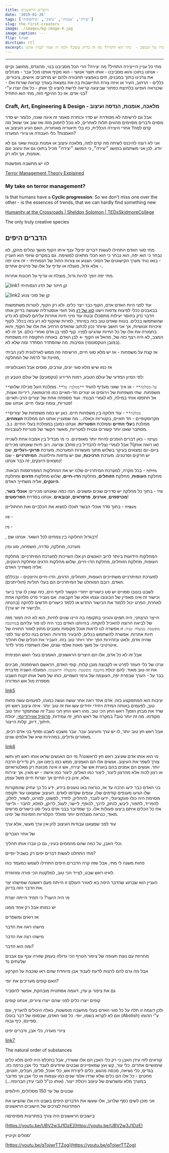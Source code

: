 ```yaml
---
title: היוצרים הראשונים
date: '2019-01-26'
tags: ['יצירה', 'אמנות', 'עיצוב', 'פילוסופיה']
slug: the-first-creators
image: ./images/bg-image-4.jpg
image_caption: ---
flip: true
dirction: rtl
excerpt: סיפורו של העיצוב -  מתי הוא התחיל? מה זה בדיוק עיצוב? ולמה זה אמור לעניין אותנו?
---
```

---
מתי כל עניין היייצירה התחיל? מה יצירה? הרי הכל מסביבנו בנוי, מהונדס, מחושב וקיים - אנחנו בתוכו והוא מסביבנו - אותו תוצר אנושי - הוא מקיף אותנו מכל עבר - מנהלים את צרכינו בתוך במבנים, זזים באמצעי תחבורה ולהם יש מרחבים: אישים, ציבורים, כללים - הרחוב, העיר או איזה צורת התיישבות בה את נמצאת בעודך קוראת שורות אלו - שכנראה הופיעו בלחיצת כפתור שביצעה קריאה לרשת להציג לך אותן - כל אלו יוצרו ע״י בני אדם. אז כל ההיקף הזה, מתי הוא התחיל?

### Craft, Art, Engineering & Design - מלאכה, אומנות, הנדסה ועיצוב

אבל גם לרשימה לא מסודרת יש סדר וכותרת מאמר זה אינה שונה, כלומר יש סדר מסוים ודברים מסוימים מהווים תלות לאחרים, לא נוכל לחמוק מזה ואז שוב אני שואל מה קדם למה? אחרי היצירה הכללית, כזו בלי תיאוריה מאחוריה, האם הגיע העיצוב או האמנות? כלי העבודה או ציורי המערה?

אני לא רוצה להיכנס לשיחה מה קדם למה, מלאכה עיצוב או אמנות ובטוח שאני גם לא יודע. לכן אני משתמש במושג ״יצירה״, כי המושג ״יצירה״ מכיל בתוכו גם את עיצוב וגם אומנות, אך ולא רק.

לנו יש מחשבה מופשטת

[Terror Management Theory Explained](https://youtu.be/NELC2NLC3SQ?t=608)

### My take on terror management?

Is that humans have a **Cyclic progression**: So we don't miss one over the other - is the essences of trends, that we can hardly find something new

[Humanity at the Crossroads | Sheldon Solomon | TEDxSkidmoreCollege](https://youtu.be/wuJhD5TkX-0?t=300)

The only truly creative species 

## הדברים היפים

מתי סוגי האדם התחילו לעשות דברים יפים? ענף איתו הקוף מושך נמלים מהקן, לא נבחר כי הוא יפה, הוא נבחר כי הוא הכלי מתאים למשימה. גם במקרים שיופי הוא העניין - בואו נגיד מערך הקישוטים של הסוכי הצנוע או צורות החול של הנפוחיתי - זה אינו יפה - אלא *גדול*, *מוצלח* או *עדיף* על אלו של פרטים אחרים.

מתי יפה הפך להיות גדול, מוצלח או עדיף על תכונות אחרות.

![link1](https://www.thisiscolossal.com/wp-content/uploads/2012/09/mystery-5.jpg)
*קן חיזור של הדג הנפוחיתי*

![link2](https://c1.staticflickr.com/5/4298/35952474802_9aa07f97a2_b.jpg)
קן של סוכי צנוע

עוד לפני היות האדם אדם, הקוף כבר ייצר כלים. ולא רק הקוף, לוטרות משתמשות בבאבנים ככלי לפיצוח צדפות וישנו [סוג של דג](https://en.wikipedia.org/wiki/Blackspot_tuskfish) מול חופי אוסטרליה שעושה בדיוק אותו הדבר (רק בחוסר יעילות מתסכל) ובטח עוד מיני חיות אחרות עליהם לעולם לא נדע שהשתמשו בכלים. בטוח שאדם טוב בזה במיוחד, למרות שהקוף לא רע בזה בכלל. לקוף איכויות אנושיות, אך אני חושב שיותר נכון לכתוב שהאדם הרחיב את אלו של הקוף, והוא בתמורה את אלו של כל החיות שהגיעו לפניו. קוף לפני בן אדם ואחרי כולם. אך זה לא המצב, לא היה רצף כזה של, מהאל או הקוף ← לבן האדם. באותה התקופה היו משפחות (במובן הטקסונומי) ונסיבות. מה שהסתדר הסתדר ומה שלא לא. 

אז קצת על משפחות - אז יש מלא סוגי חיים, הרשימה פה ממש לארלוונית לעין הביתי מזוינת עד לרמה של המחלקה, 

אז כמו שיש מלא סוגי יונים, עורבים, סוסים אבל האבולוציזה

לפי המיון המדעי של עולם הטבע, רמות הדירוג (טקסונים) של עולם הטבע הן: 

`**על-ממלכה**` - או איך שאני מעדיף להגיד `**ממלכת על**`. ממלכת העל מכילה שלוש משפחות. שתי משפחות של וירוסים או יצורים חד-תאיים כמו פרוטוזואה, ריריות ואצות, אל תתפסו אותי במילה, לא לגמרי הבנתי. ועוד מספחה אחת של יצורים הרב-תאיים: פטריות, צומח ובעלי חיים. אנחנו שם!

`**ממלכה**` - עוד חלוקה בין משפחות חיים. כאן יש כמה משפחות של יצורים מקרוסקופיים - חד תאיים, בקטריות וכאלה... מה שמעניין אותנו הם ממלכת **הצמחים**, ממלכת ב**עלי החיים** וממלכת **הפטריות**. אנחנו כמובן בממלכת בעלי החיים. נ.ב. מסתבר שאנו יותר קשורים גנטית לפטריות, מאשר הקשר של פטריות לעגבניות.

**`מערכה`** - כאן דברים הופכים להיות יותר מאופינים. כי מי מבדיל בין אמבה אחת לשנייה (או רואה אותן)? אבל לגמרי נצליח להבדיל בין סחלב וצרעה. רוב חיות שאנחנו מכירים ביום-יום נמצאים בעיקר בשלוש מתוך מעשרות המערכות. מערכת **פרוקי-רגליים**, שם יש חרקים וסרטנים. מערכת 
**הרכיכות**, שם יש צדפות וחילזונות. **המיתרניים** - שם נמצאים היונקים, זה כבר אנחנו!

**`מחלקה`** -  בכל מקרה, למערכת המיתרניים שלנו יש את המחלקות המפורסמות הבאות: מחלקת **העופות**, מחלקת **הזוחלים**, מחלקת **הדו-חיים**, שלוש מחלקות **הדגים** ומחלקת **היונקים**, אליה משתייך האדם.

**`סדר`** - בתוך כל מחלקה יש סדרים שונים ומשונים. הנה כמה שאנחנו מכירים: **אוכלי בשר**, **מכרסמים**, **אורנים**, **פרפראים**, **זבובאים**. אנחנו בסדרת **הפרימטים**!

**`משפחה`** - בתוך סדר אוכלי הבשר תוכלו למצוא את הכלביים ואת החתוליים

**`סוג`** - 

**`מין`** - 

, רבגדול החלוקה בין צמחים לכל השאר. אנחנו שם!

מערכה, מחלקה, סדרה, משפחה, סוג ומין

המחלקות הידועות ביותר לרוב האנשים הן אלו השייכות למערכת המיתרניים: מחלקת העופות, מחלקת הזוחלים, מחלקת הדו-חיים, שלוש מחלקות הדגים ומחלקת היונקים, אליה משתייך האדם.

למערכת המיתרניים משתייכים העופות, הזוחלים, הדגים, הדו-חיים והיונקים - ובכללם האדם. רובם המוחלט של המיתרניים הם בעלי חוליות (חולייתנים). 

לשבט בונובו סמויים יש סט כישורים ייחודי הקשור לחוף הים, כזה שאין לו ערך ביער וכישור זה אינו מאפיין של הבונובו עצמו אלא של הקבוצה. אם נעביר פרט מלהקה אחת לאחרת, הפרט יכול ללמוד את הכישור החדש או ללמד כישורים חדשים ללהקה (בהנחה ולכישור זה יש ערך).

הייצר הרצחני, היה תמים והגיוני בתקופה בה היינו שווים לחיות, הוא לא היה חמור מזה של לביאה הרוצה להאכיל להקתה. בהיותנו האדם כבר היה לנו פור עליהם ב`מחשבה מופשטת ממעלה שניה`. זו אפשרה לנו לראות אוכל מקומות ומצבים מחוץ לאזור החוויה של חיות אחרות. אפשרה להשתמש בכלים, להבעיר מדורות. האדם בנה כלים עוד לפני שהיה אדם, ולאט ובזהירות הפך יותר ויותר טוב בזה. העביר את הכלים שלו תהליך איטרטיבי על משך מאות ואלפי שנים, ואלו השתפרו מדור לדור.

אבל זה לא כל אדם, אלו הם היצרים הראשונים, האמנים בעלי האש הפנימית

ערכו של כלי העוזר לפרט או לקבוצה מובן קלות. קופי האדם, הראשם השימפנזה, מבינים את זה טוב מאוד. להם יכולת `מחשבה מופשטת מהמעלה הראשונה`. המעלה השניה מדברת כבר על  - הערך שבפרח יפה, העוצמה של גרמי השמיים, כוחו של משל אותו זקנת השבט מספרת מול אש המדורה

[link5](https://lh3.googleusercontent.com/sGjO6imkQKyn79tcSnOBsVsONfDtQq_4pXOw6eDbhbfm4YIkpPyWHzgZp5X7CPVzaOeJhCGNV81ZB7kNd4HI70K2VC89bE1yYT3hccvWOJU1JIGI99eFhf1GeAh76Tual73f7KI)

יציבות הוא המתמקצע בזה. אדם אחד ראה אחר עושה ועשה כמוהו, לפעמים עשה פחות טוב, לפעמים באותה המידה ויחידי יחידים עשו את זה טוב יותר. איזה עיצוב ראש חץ שרד את מבחן הזמן? ראש החץ הכי טוב. מהו ראש החץ הכי טוב? זה שמתפקד יותר טוב מקודמו. מה זה יותר טוב? במקרה של ראש החץ, זה עמידות, [פרופיל אווירודינמי](https://en.wikipedia.org/wiki/Airfoil), יכולת חיתוך, דיוק, קלות הייצור.

אבל ראש חץ טוב יותר, לו יש ערך והעיצוב עבר. עבר משבט לשבט וסחף בני אדם רבים, מאזורים גדולים, במהירות שיא של אלפים שנים.

[link6](https://lh3.googleusercontent.com/G6selh343iwjJXRd0JUoRj2J4wEWtzoWhVDJjmSADJSQUFlKJ54J7folerzJU8ggGleshgbQvUSAcaqyzuedMLcwusoW01dhAY33NPlefaIr52-fVbTdbOX4cewlZUsZm1jhefs)

מי הוא אותו אדם שעיצב ראש חץ לראשונה? מי הם האנשים שראו אותו ראש חץ וחשו צורך לשפר את העיצוב. אנשים אלו הם האמנים, ממש כמו בימנו אנו, רק נדירים הרבה יותר. אנשים הם אמנים בהם בוערת אש של יצירה, אש זו אינה מכוונת רק מאלטרואיזם או רצון לכוח אלא מהרצון ליצור, ליצור כמו האלים, ליצור כמו אישה - יש מאין. 
אך יצירות אלא, אינן בין החיים אך יוצרות חיים משל עצמן.

בני האדם כבר ידעו הרבה עד אז, כנראה באו טעונים בידע, ידע כל כך עתיק שהמקורות שלו הגיעו מענפים קודמים שלו, ענפים שקדמו לאדם. העיצוב שמצאנו עוד תקופה מסוימת היה כולו פונקציונלי, ידעו לעבד, להחליק, לחדד, לפשוט, למרוט, לשזור, לחלק, להפריד, לתפור, ליבש, לנתק, לרכך, לכופף, ליישר, לעגל, לרוקן, למלא, לחבר - ולייצר את כל הכלים איתם ביצעו פעולות אלו. כך שמדובר בבני אדם בעלי סט כישורים מרשים מאוד, כנראה מוצלחים יותר מזוללי הקלוריות הזמינות של ימינו.

עוד לפני שמצאנו עבודות העיצוב להן אין ערך מעשי, אלא ערך

של אחר הגברים

וכלי האבן, על כמה שהם מהממים בעיני, גם כן עברו אותו תהליך.

מתי התחלנו לעשות דברים יפים רק בשביל יופיים?

פחות משנה לי מתי, אבל שזה קרה הדברים היפים התחילו לשמש כמעמד כוח

לאיזו ראש שבט, לצייד הכי טוב, למלקטת הכי פורה ומחוזרת.

העניין הוא שברגע שהדבר היפה בא לאוויר העולם זו הייתה פעם ראשונה שמישהו יצר את הדבר הזה בדיוק.

מי היה היוצר? כי תמיד הייתה יוצרת

יש כמותו אבל רק אחד ממנו

אז רואים ומשפרים

מישהו ראה את הדבר

מישהו רצה את הדבר

ומה הוא הדבר?

מחרוזת עם נוצת תעופה של ציפור הטרף הכי גדולה בעמק שזורה ענף עם אבנים שלעתים נד

אבל מה גרם להם לרצות לדעת לעבוד אבן מיוחדת שהם ראו שוכבת על הקרקע

האם קופים מעריכים את יופי?

גם את ציפור גן עדן, דוגמה אסתטית מובהקת, אפשר להסביר

קופים ייצרו כלים לפני שהם ייצרו ציורים, אנחנו קופים

ולכן דוגמה זו חלה על כל סוגי האדם בעלי מחשבה מופשטת, כאלה היכולים להעריך, וגם אם לא לקרוא בשמו, יופי. כל סוגי האדם, שבסופו של דבר בוטלו (Abolish) ע"י ההומו ספיינס, כיף גבוה.

ציורי מערה, כלי אבן, ודברים יפים

[link7](https://youtu.be/HLfOtRcRYAQ?t=666)

The natural order of substances

קוראים לזה עידן האבן כי רק כלי האבן הם אלו ששרדו, אבל בתכלס היה להם מלא כלים שימושיים אחרים. כלי עור, קש ועץ שמאפיינים שבטים שיודעים לעבד כלי אבן ברמה כזו. בגדים, כלי נשיאה, מכסה מהגש, כלים ליצירת אש, כלי אוכל, סלים, חבלים, חוטים, מחטים - כל אלו הם כלים שלא שרדו אלפי שנים כמו עצמות או כלי אבן אך מדובר במערך מלא ומשרשים של עיצוב ויכולת ייצור. (אותו כנ"ל לגבי עידן הברונזה…)

שבטים של עד 150 מסלולים, חילופים

אני מוכן לשים כסף שלרוב, אלו שעשו את הדברים היפים בשבט היו אלו שהציעו את הפתרונות לצרכים של הישובים הראשונים

בישובים הראשונים היה צורך בפתרונות מסוימיםה

[https://youtu.be/UBV2w3J1DzE](https://youtu.be/UBV2w3J1DzE)

סמלים וקיטיץ'

[https://youtu.be/qTojwrTTZog](https://youtu.be/qTojwrTTZog)